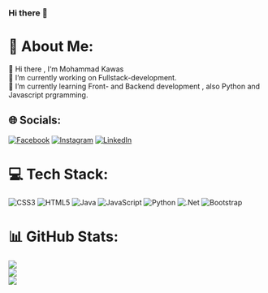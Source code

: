### Hi there 👋
# 💫 About Me:
👻 Hi there , I‘m Mohammad Kawas<br>🔭 I’m currently working on Fullstack-development.<br>🌱 I’m currently learning Front- and Backend development , also Python and Javascript prgramming.<br>


## 🌐 Socials:
[![Facebook](https://img.shields.io/badge/Facebook-%231877F2.svg?logo=Facebook&logoColor=white)](https://facebook.com/https://www.facebook.com/mohammad.aymanqawas/) [![Instagram](https://img.shields.io/badge/Instagram-%23E4405F.svg?logo=Instagram&logoColor=white)](https://instagram.com/https://instagram.com/mehmet_mh_97?igshid=OGQ5ZDc2ODk2ZA==) [![LinkedIn](https://img.shields.io/badge/LinkedIn-%230077B5.svg?logo=linkedin&logoColor=white)](https://linkedin.com/in/https://www.linkedin.com/in/mohammad-kawas-8abb87276/) 

# 💻 Tech Stack:
![CSS3](https://img.shields.io/badge/css3-%231572B6.svg?style=for-the-badge&logo=css3&logoColor=white) ![HTML5](https://img.shields.io/badge/html5-%23E34F26.svg?style=for-the-badge&logo=html5&logoColor=white) ![Java](https://img.shields.io/badge/java-%23ED8B00.svg?style=for-the-badge&logo=java&logoColor=white) ![JavaScript](https://img.shields.io/badge/javascript-%23323330.svg?style=for-the-badge&logo=javascript&logoColor=%23F7DF1E) ![Python](https://img.shields.io/badge/python-3670A0?style=for-the-badge&logo=python&logoColor=ffdd54) ![.Net](https://img.shields.io/badge/.NET-5C2D91?style=for-the-badge&logo=.net&logoColor=white) ![Bootstrap](https://img.shields.io/badge/bootstrap-%23563D7C.svg?style=for-the-badge&logo=bootstrap&logoColor=white)
# 📊 GitHub Stats:
![](https://github-readme-stats.vercel.app/api?username=mohammadkawas&theme=dark&hide_border=true&include_all_commits=false&count_private=false)<br/>
![](https://github-readme-streak-stats.herokuapp.com/?user=mohammadkawas&theme=dark&hide_border=true)<br/>
![](https://github-readme-stats.vercel.app/api/top-langs/?username=mohammadkawas&theme=dark&hide_border=true&include_all_commits=false&count_private=false&layout=compact)

<!-- Proudly created with GPRM ( https://gprm.itsvg.in ) -->
